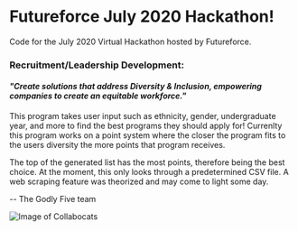 # Futureforce July 2020 Hackathon! 
Code for the July 2020 Virtual Hackathon hosted by Futureforce. 

### Recruitment/Leadership Development: 
#### *"Create solutions that address Diversity & Inclusion, empowering companies to create an equitable workforce."*

This program takes user input such as ethnicity, gender, undergraduate year, and more to find the best programs they should apply for!
Currenlty this program works on a point system where the closer the program fits to the users diversity the more points that program receives.

The top of the generated list has the most points, therefore being the best choice. At the moment, this only looks through a predetermined CSV file.
A web scraping feature was theorized and may come to light some day.

-- The Godly Five team

![Image of Collabocats](https://octodex.github.com/images/collabocats.jpg)
